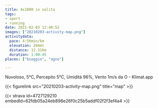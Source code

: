 ```yaml
---
title: 4x1000 in salita
tags:
- sport
- running
date: 2021-02-03 12:48:52
images: ["20210203-activity-map.png"]
activitydata:
  pace: 4:56min/km
  elevation: 266mt
  distance: 12.31km
  duration: 1:00:45
places: ["bioggio", "agno"]

---
```


Nuvoloso, 5°C, Percepito 5°C, Umidità 96%, Vento 1m/s da O - Klimat.app

<!--more-->



{{< figurelink src="20210203-activity-map.png" title="map" >}}


{{< strava id=4727129210 embedId=62fdb05a24eb896e26f0c25b5addf02f2f3ef4a4 >}}
